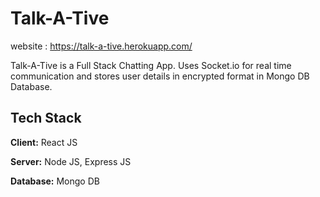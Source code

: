 
# Talk-A-Tive

website : https://talk-a-tive.herokuapp.com/

Talk-A-Tive is a Full Stack Chatting App.
Uses Socket.io for real time communication and stores user details in encrypted format in Mongo DB Database.
## Tech Stack

**Client:** React JS

**Server:** Node JS, Express JS

**Database:** Mongo DB
  


  
